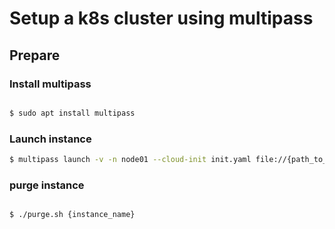 # Setup a k8s cluster using multipass

## Prepare

### Install multipass

```bash

$ sudo apt install multipass

```

### Launch instance

```bash
$ multipass launch -v -n node01 --cloud-init init.yaml file://{path_to_image}
```

### purge instance

```bash

$ ./purge.sh {instance_name}
```
